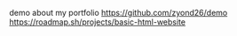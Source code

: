 demo about my portfolio
https://github.com/zyond26/demo
https://roadmap.sh/projects/basic-html-website
